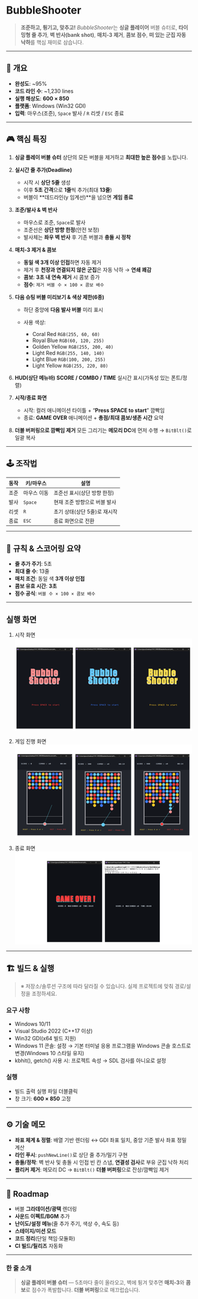 # BubbleShooter

> **조준하고, 튕기고, 맞추고!**
> *BubbleShooter*는 **싱글 플레이어** 버블 슈터로, **타이밍형 줄 추가**, **벽 반사(bank shot)**, **매치-3 제거**, **콤보 점수**, **떠 있는 군집 자동 낙하**를 핵심 재미로 삼습니다.

---

## 📌 개요

* **완성도**: \~95%
* **코드 라인 수**: \~1,230 lines
* **실행 해상도**: **600 × 850**
* **플랫폼**: Windows (Win32 GDI)
* **입력**: 마우스(조준), `Space` 발사 / `R` 리셋 / `ESC` 종료

---

## 🎮 핵심 특징

1. **싱글 플레이 버블 슈터**
   상단의 모든 버블을 제거하고 **최대한 높은 점수**를 노립니다.

2. **실시간 줄 추가(Deadline)**

   * 시작 시 **상단 5줄** 생성
   * 이후 **5초 간격**으로 **1줄**씩 추가(최대 **13줄**)
   * 버블이 \*\*데드라인(y 임계선)\*\*을 넘으면 **게임 종료**

3. **조준/발사 & 벽 반사**

   * 마우스로 조준, `Space`로 발사
   * 조준선은 **상단 방향 한정**(안전 보정)
   * 발사체는 **좌우 벽 반사** 후 기존 버블과 **충돌 시 정착**

4. **매치-3 제거 & 콤보**

   * **동일 색 3개 이상 인접**하면 자동 제거
   * 제거 후 **천장과 연결되지 않은 군집**은 자동 낙하 → **연쇄 쾌감**
   * **콤보**: **3초 내 연속 제거** 시 콤보 증가
   * **점수**: `제거 버블 수 × 100 × 콤보 배수`

5. **다음 슈팅 버블 미리보기 & 색상 제한(6종)**

   * 하단 중앙에 **다음 발사 버블** 미리 표시
   * 사용 색상:

     * Coral Red `RGB(255, 60, 60)`
     * Royal Blue `RGB(60, 120, 255)`
     * Golden Yellow `RGB(255, 200, 40)`
     * Light Red `RGB(255, 140, 140)`
     * Light Blue `RGB(100, 200, 255)`
     * Light Yellow `RGB(255, 220, 80)`

6. **HUD(상단 메뉴바)**
   **SCORE / COMBO / TIME** 실시간 표시(가독성 있는 폰트/정렬)

7. **시작/종료 화면**

   * 시작: 컬러 애니메이션 타이틀 + “**Press SPACE to start**” 깜빡임
   * 종료: **GAME OVER** 애니메이션 + **총점/최대 콤보/생존 시간** 요약

8. **더블 버퍼링으로 깜빡임 제거**
   모든 그리기는 **메모리 DC**에 먼저 수행 → `BitBlt()`로 일괄 복사

---

## 🕹 조작법

| 동작 | 키/마우스   | 설명                |
| -- | ------- | ----------------- |
| 조준 | 마우스 이동  | 조준선 표시(상단 방향 한정)  |
| 발사 | `Space` | 현재 조준 방향으로 버블 발사  |
| 리셋 | `R`     | 초기 상태(상단 5줄)로 재시작 |
| 종료 | `ESC`   | 종료 화면으로 전환        |

---

## 🧠 규칙 & 스코어링 요약

* **줄 추가 주기**: 5초
* **최대 줄 수**: 13줄
* **매치 조건**: 동일 색 **3개 이상 인접**
* **콤보 유효 시간**: **3초**
* **점수 공식**: `버블 수 × 100 × 콤보 배수`

---

## 실행 화면

1. 시작 화면
![StartScreen](images/StatrScreen.png)

2. 게임 진행 화면
    ![GameProcessScreen](images/GameProcessScreen.png)

3. 종료 화면
    ![EndScreen](images/EndScreen.png)


---

## 🏗 빌드 & 실행

> ※ 저장소/솔루션 구조에 따라 달라질 수 있습니다. 실제 프로젝트에 맞춰 경로/설정을 조정하세요.

### 요구 사항

* Windows 10/11
* Visual Studio 2022 (C++17 이상)
* Win32 GDI(x64 빌드 지원)
* Windows 11 콘솔: 설정 → 기본 터미널 응용 프로그램을 Windows 콘솔 호스트로 변경(Windows 10 스타일 유지)
* kbhit(), getch() 사용 시: 프로젝트 속성 → SDL 검사를 아니요로 설정

### 실행

* 빌드 출력 실행 파일 더블클릭
* 창 크기: **600 × 850** 고정

---

## ⚙️ 기술 메모

* **좌표 체계 & 정렬**: 배열 기반 렌더링 ↔ GDI 좌표 일치, 중앙 기준 발사 좌표 정밀 계산
* **라인 푸시**: `pushNewLine()`로 상단 줄 추가/밀기 구현
* **충돌/정착**: 벽 반사 및 충돌 시 인접 빈 칸 스냅, **연결성 검사**로 부유 군집 낙하 처리
* **플리커 제거**: 메모리 DC → `BitBlt()` **더블 버퍼링**으로 잔상/깜빡임 제거

---

## 🚧 Roadmap

* 버블 **그라데이션/광택** 렌더링
* **사운드 이펙트/BGM** 추가
* **난이도/설정 메뉴**(줄 추가 주기, 색상 수, 속도 등)
* **스테이지/미션 모드**
* **코드 정리**(단일 책임·모듈화)
* **CI 빌드/릴리즈** 자동화

---

### 한 줄 소개

> **싱글 플레이 버블 슈터** — 5초마다 줄이 올라오고, 벽에 튕겨 맞추면 **매치-3**와 **콤보**로 점수가 폭발합니다. **더블 버퍼링**으로 매끄럽습니다.
